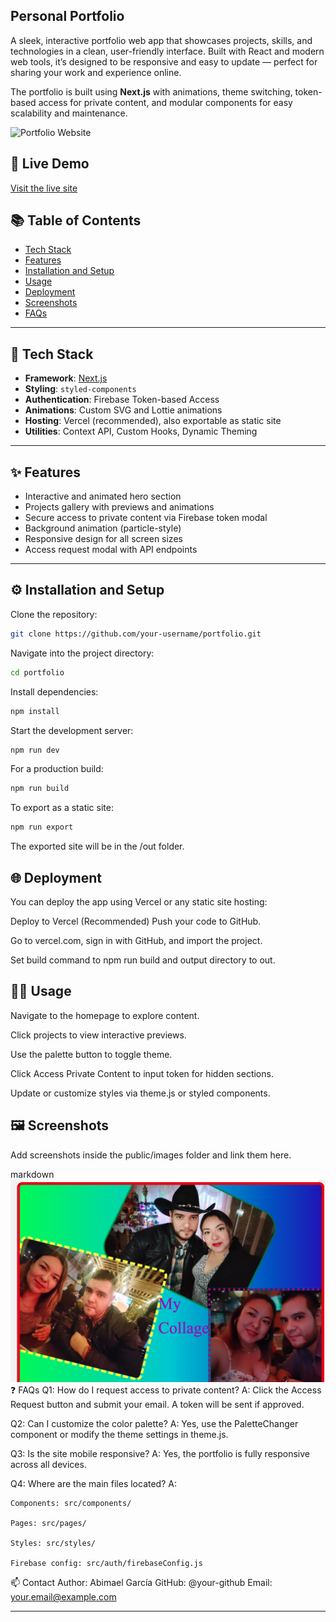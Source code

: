 ## Personal Portfolio

A sleek, interactive portfolio web app that showcases projects, skills, and technologies in a clean, user-friendly interface. Built with React and modern web tools, it’s designed to be responsive and easy to update — perfect for sharing your work and experience online.

The portfolio is built using **Next.js** with animations, theme switching, token-based access for private content, and modular components for easy scalability and maintenance.

![Portfolio Website](https://abimael-common-assets.s3.eu-west-1.amazonaws.com/myproject-resources/portfolio-preview.png)

## 🔗 Live Demo

[Visit the live site](https://your-deployed-url.com)

## 📚 Table of Contents

- [Tech Stack](#tech-stack)
- [Features](#features)
- [Installation and Setup](#installation-and-setup)
- [Usage](#usage)
- [Deployment](#deployment)
- [Screenshots](#screenshots)
- [FAQs](#faqs)

---

## 🚀 Tech Stack

- **Framework**: [Next.js](https://nextjs.org/)
- **Styling**: `styled-components`
- **Authentication**: Firebase Token-based Access
- **Animations**: Custom SVG and Lottie animations
- **Hosting**: Vercel (recommended), also exportable as static site
- **Utilities**: Context API, Custom Hooks, Dynamic Theming

---

## ✨ Features

- Interactive and animated hero section
- Projects gallery with previews and animations
- Secure access to private content via Firebase token modal
- Background animation (particle-style)
- Responsive design for all screen sizes
- Access request modal with API endpoints

---

## ⚙️ Installation and Setup

Clone the repository:

```bash
git clone https://github.com/your-username/portfolio.git
```

Navigate into the project directory:

```bash
cd portfolio
```

Install dependencies:

```bash
npm install
```

Start the development server:

```bash
npm run dev
```

For a production build:

```bash
npm run build
```

To export as a static site:

```bash
npm run export
```

The exported site will be in the /out folder.

## 🌐 Deployment
You can deploy the app using Vercel or any static site hosting:

Deploy to Vercel (Recommended)
Push your code to GitHub.

Go to vercel.com, sign in with GitHub, and import the project.

Set build command to npm run build and output directory to out.

## 🧑‍💻 Usage
Navigate to the homepage to explore content.

Click projects to view interactive previews.

Use the palette button to toggle theme.

Click Access Private Content to input token for hidden sections.

Update or customize styles via theme.js or styled components.

## 🖼️ Screenshots
Add screenshots inside the public/images folder and link them here.

markdown
![Portfolio Preview](public/images/fotovibes.png)
❓ FAQs
Q1: How do I request access to private content?
A: Click the Access Request button and submit your email. A token will be sent if approved.

Q2: Can I customize the color palette?
A: Yes, use the PaletteChanger component or modify the theme settings in theme.js.

Q3: Is the site mobile responsive?
A: Yes, the portfolio is fully responsive across all devices.

Q4: Where are the main files located?
A:

    Components: src/components/
    
    Pages: src/pages/
    
    Styles: src/styles/
    
    Firebase config: src/auth/firebaseConfig.js

📫 Contact
Author: Abimael García
GitHub: @your-github
Email: your.email@example.com

---
```
